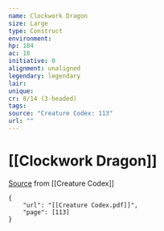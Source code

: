 ```yaml
---
name: Clockwork Dragon
size: Large
type: Construct
environment: 
hp: 184
ac: 18
initiative: 0
alignment: unaligned
legendary: legendary
lair: 
unique: 
cr: 8/14 (3-headed)
tags: 
source: "Creature Codex: 113"
url: ""
---
```

# [[Clockwork Dragon]]

[Source](zotero://open-pdf/library/items/NTNKJRHG?page=113) from [[Creature Codex]]

```pdf
{
	"url": "[[Creature Codex.pdf]]",
	"page": [113]
}
```

